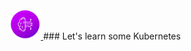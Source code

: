 <br>
<a href="https://www.qries.com/">
<img src="./outputlogo.png" style="width: 50px">
</a>
### Let's learn some Kubernetes



